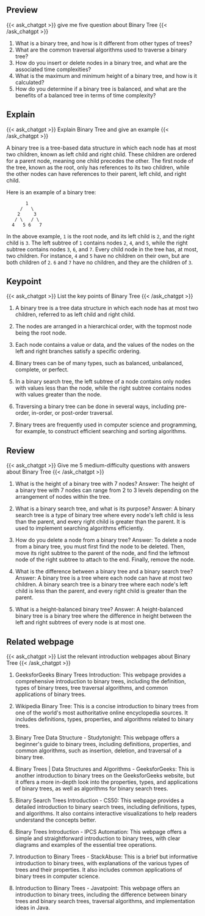 ## Preview
{{< ask_chatgpt >}}
give me five question about Binary Tree
{{< /ask_chatgpt >}}



1. What is a binary tree, and how is it different from other types of trees?
2. What are the common traversal algorithms used to traverse a binary tree?
3. How do you insert or delete nodes in a binary tree, and what are the associated time complexities?
4. What is the maximum and minimum height of a binary tree, and how is it calculated?
5. How do you determine if a binary tree is balanced, and what are the benefits of a balanced tree in terms of time complexity?   

## Explain
{{< ask_chatgpt >}}
Explain Binary Tree and give an example
{{< /ask_chatgpt >}}



A binary tree is a tree-based data structure in which each node has at most two children, known as left child and right child. These children are ordered for a parent node, meaning one child precedes the other. The first node of the tree, known as the root, only has references to its two children, while the other nodes can have references to their parent, left child, and right child.

Here is an example of a binary tree:

```
       1
     /   \
    2     3
   / \   / \
  4   5 6   7
```

In the above example, `1` is the root node, and its left child is `2`, and the right child is `3`. The left subtree of `1` contains nodes `2`, `4`, and `5`, while the right subtree contains nodes `3`, `6`, and `7`. Every child node in the tree has, at most, two children. For instance, `4` and `5` have no children on their own, but are both children of `2`. `6` and `7` have no children, and they are the children of `3`.   

## Keypoint
{{< ask_chatgpt >}}
List the key points of Binary Tree
{{< /ask_chatgpt >}}





1. A binary tree is a tree data structure in which each node has at most two children, referred to as left child and right child.

2. The nodes are arranged in a hierarchical order, with the topmost node being the root node.

3. Each node contains a value or data, and the values of the nodes on the left and right branches satisfy a specific ordering.

4. Binary trees can be of many types, such as balanced, unbalanced, complete, or perfect.

5. In a binary search tree, the left subtree of a node contains only nodes with values less than the node, while the right subtree contains nodes with values greater than the node.

6. Traversing a binary tree can be done in several ways, including pre-order, in-order, or post-order traversal.

7. Binary trees are frequently used in computer science and programming, for example, to construct efficient searching and sorting algorithms.   

## Review
{{< ask_chatgpt >}}
Give me 5 medium-difficulty questions with answers about Binary Tree
{{< /ask_chatgpt >}}



1. What is the height of a binary tree with 7 nodes?
Answer: The height of a binary tree with 7 nodes can range from 2 to 3 levels depending on the arrangement of nodes within the tree.

2. What is a binary search tree, and what is its purpose?
Answer: A binary search tree is a type of binary tree where every node's left child is less than the parent, and every right child is greater than the parent. It is used to implement searching algorithms efficiently.

3. How do you delete a node from a binary tree?
Answer: To delete a node from a binary tree, you must first find the node to be deleted. Then, move its right subtree to the parent of the node, and find the leftmost node of the right subtree to attach to the end. Finally, remove the node.

4. What is the difference between a binary tree and a binary search tree?
Answer: A binary tree is a tree where each node can have at most two children. A binary search tree is a binary tree where each node's left child is less than the parent, and every right child is greater than the parent.

5. What is a height-balanced binary tree?
Answer: A height-balanced binary tree is a binary tree where the difference in height between the left and right subtrees of every node is at most one.   

## Related webpage
{{< ask_chatgpt >}}
List the relevant introduction webpages about Binary Tree
{{< /ask_chatgpt >}}



1. GeeksforGeeks Binary Trees Introduction: This webpage provides a comprehensive introduction to binary trees, including the definition, types of binary trees, tree traversal algorithms, and common applications of binary trees.

2. Wikipedia Binary Tree: This is a concise introduction to binary trees from one of the world's most authoritative online encyclopedia sources. It includes definitions, types, properties, and algorithms related to binary trees.

3. Binary Tree Data Structure - Studytonight: This webpage offers a beginner's guide to binary trees, including definitions, properties, and common algorithms, such as insertion, deletion, and traversal of a binary tree.

4. Binary Trees | Data Structures and Algorithms - GeeksforGeeks: This is another introduction to binary trees on the GeeksforGeeks website, but it offers a more in-depth look into the properties, types, and applications of binary trees, as well as algorithms for binary search trees.

5. Binary Search Trees Introduction - CS50: This webpage provides a detailed introduction to binary search trees, including definitions, types, and algorithms. It also contains interactive visualizations to help readers understand the concepts better.

6. Binary Trees Introduction - IPCS Automation: This webpage offers a simple and straightforward introduction to binary trees, with clear diagrams and examples of the essential tree operations.

7. Introduction to Binary Trees - StackAbuse: This is a brief but informative introduction to binary trees, with explanations of the various types of trees and their properties. It also includes common applications of binary trees in computer science.

8. Introduction to Binary Trees - Javatpoint: This webpage offers an introduction to binary trees, including the difference between binary trees and binary search trees, traversal algorithms, and implementation ideas in Java.   

